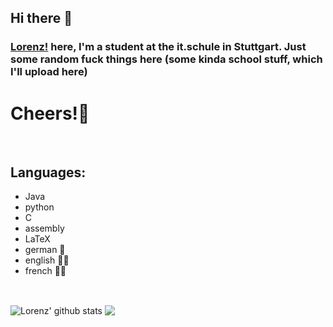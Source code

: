 ## Hi there 👋
### [Lorenz!](https://www.germany.com/) here, I'm a student at the it.schule in Stuttgart. Just some random fuck things here (some kinda school stuff, which I'll upload here)

# Cheers!🍺

<br />

## Languages:
+ Java
+ python
+ C
+ assembly
+ LaTeX
+ german 👶
+ english 🕵️‍♂️
+ french 👨‍🎓

<br />

<img align="center" src="https://github-readme-stats.vercel.app/api?username=therealrango&count_private=true&show_icons=true&theme=radical&include_all_commits=true" alt="Lorenz' github stats" />  <img align="center" src="https://github-readme-stats.vercel.app/api/top-langs/?username=therealrango&layout=compact&theme=radical" />

<!--
**l0r3n2f/l0r3n2f** is a ✨ _special_ ✨ repository because its `README.md` (this file) appears on your GitHub profile.

Here are some ideas to get you started:

- 🔭 I’m currently working on ...
- 🌱 I’m currently learning ...
- 👯 I’m looking to collaborate on ...
- 🤔 I’m looking for help with ...
- 💬 Ask me about ...
- 📫 How to reach me: ...
- 😄 Pronouns: ...
- ⚡ Fun fact: ...
-->
